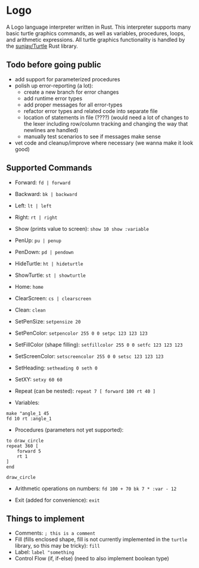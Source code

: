 # Logo

A Logo language interpreter written in Rust. This interpreter supports many basic turtle graphics commands, as well as variables, procedures, loops, and arithmetic expressions. All turtle graphics functionality is handled by the [sunjay/Turtle](github.com/sunjay/Turtle) Rust library.

## Todo before going public

- add support for parameterized procedures
- polish up error-reporting (a lot):
    - create a new branch for error changes
    - add runtime error types
    - add proper messages for all error-types
    - refactor error types and related code into separate file
    - location of statements in file (????) (would need a lot of changes to the lexer including row/column tracking and changing the way that newlines are handled)
    - manually test scenarios to see if messages make sense
- vet code and cleanup/improve where necessary (we wanna make it look good)

## Supported Commands

- Forward: `fd | forward`
- Backward: `bk | backward`
- Left: `lt | left`
- Right: `rt | right`
- Show (prints value to screen): `show 10 show :variable`

- PenUp: `pu | penup`
- PenDown: `pd | pendown`
- HideTurtle: `ht | hideturtle`
- ShowTurtle: `st | showturtle`
- Home: `home`
- ClearScreen: `cs | clearscreen`
- Clean: `clean`

- SetPenSize: `setpensize 20`
- SetPenColor: `setpencolor 255 0 0 setpc 123 123 123`
- SetFillColor (shape filling): `setfillcolor 255 0 0 setfc 123 123 123`
- SetScreenColor: `setscreencolor 255 0 0 setsc 123 123 123`
- SetHeading: `setheading 0 seth 0`
- SetXY: `setxy 60 60`

- Repeat (can be nested): `repeat 7 [ forward 100 rt 40 ]`

- Variables:
```
make "angle_1 45
fd 10 rt :angle_1
```

- Procedures (parameters not yet supported):
```logo
to draw_circle
repeat 360 [
    forward 5
    rt 1
]
end

draw_circle
```

- Arithmetic operations on numbers: `fd 100 + 70 bk 7 * :var - 12`

- Exit (added for convenience): `exit`

## Things to implement 

- Comments: `; this is a comment`
- Fill (fills enclosed shape, fill is not currently implemented in the `turtle` library, so this may be tricky): `fill`
- Label: `label "something`
- Control Flow (if, if-else) (need to also implement boolean type)
